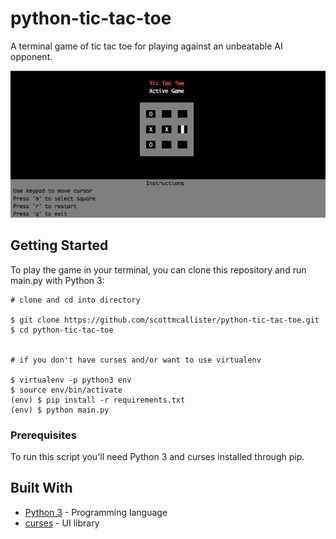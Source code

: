 # python-tic-tac-toe

A terminal game of tic tac toe for playing against an unbeatable AI opponent.

<p align="center">
    <img src="screen.png" style="margin: auto;" >
</p>

## Getting Started

To play the game in your terminal, you can clone this repository and run main.py with Python 3:

```
# clone and cd into directory

$ git clone https://github.com/scottmcallister/python-tic-tac-toe.git
$ cd python-tic-tac-toe


# if you don't have curses and/or want to use virtualenv

$ virtualenv -p python3 env
$ source env/bin/activate
(env) $ pip install -r requirements.txt
(env) $ python main.py
```

### Prerequisites

To run this script you'll need Python 3 and curses installed through pip. 

## Built With

* [Python 3](https://www.python.org/) - Programming language
* [curses](https://docs.python.org/3/howto/curses.html) - UI library
